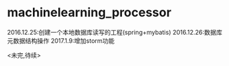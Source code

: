 # machinelearning_processor
2016.12.25:创建一个本地数据库读写的工程(spring+mybatis)
2016.12.26:数据库元数据结构操作
2017.1.9:增加storm功能

<未完,待续>